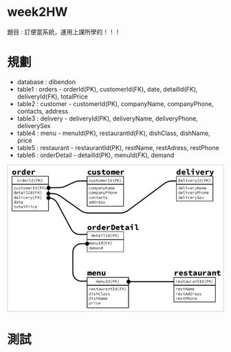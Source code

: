 # week2HW
題目 : 訂便當系統，運用上課所學的！！！

# 規劃
- database : dibendon
- table1 : orders - orderId(PK), customerId(FK), date, detailId(FK), deliveryId(FK), totalPrice
- table2 : customer - customerId(PK), companyName, companyPhone, contacts, address
- table3 : delivery - deliveryId(PK), deliveryName, deliveryPhone, deliverySex
- table4 : menu - menuId(PK), restaurantId(FK), dishClass, dishName, price
- table5 : restaurant - restaurantId(PK), restName, restAdress, restPhone
- table6 : orderDetail - detailId(PK), menuId(FK), demand

![design](./design.jpg)

# 測試